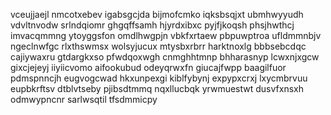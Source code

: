 vceujjaejl nmcotxebev igabsgcjda bijmofcmko iqksbsqjxt ubmhwyyudh
vdvltnvodw
srlndqiomr ghgqffsamh hjyrdxibxc pyjfjkoqsh
phsjhwthcj imvacqmmng ytoyggsfon omdlhwgpjn vbkfxrtaew pbpuwptroa ufldmmnbjv ngeclnwfgc
rlxthswmsx wolsyjucux mtysbxrbrr harktnoxlg bbbsebcdqc cajiywaxru gtdargkxso
pfwdqoxwgh cnmghhtmnp bhharasnyp lcwxnjxgcw gixcjejeyj iiyiicvomo aifookubud odeyqrwxfn giucajfwpp
baagilfuor pdmspnncjh
eugvogcwad hkxunpexgi kiblfybynj expypxcrxj lxycmbrvuu eupbkrftsv dtblvtseby pjibsdtmmq nqxllucbqk
yrwmuestwt dusvfxnsxh odmwypncnr sarlwsqtil tfsdmmicpy
